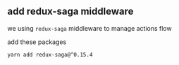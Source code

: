 ## add redux-saga middleware

we using `redux-saga` middleware to manage actions flow

add these packages

```
yarn add redux-saga@^0.15.4
```